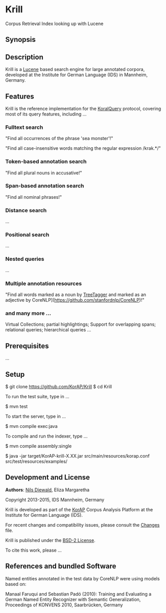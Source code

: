 # Krill

Corpus Retrieval Index looking up with Lucene

## Synopsis

## Description

Krill is a [Lucene](https://lucene.apache.org/) based search
engine for large annotated corpora,
developed at the Institute for German Language (IDS) in Mannheim,
Germany.

## Features

Krill is the reference implementation for the
[KoralQuery](https://github.com/KorAP/Koral) protocol, covering
most of its query features, including ...

### Fulltext search

"Find all occurrences of the phrase 'sea monster'!"

"Find all case-insensitive words matching the regular expression /krak.*/"

### Token-based annotation search

"Find all plural nouns in accusative!"

### Span-based annotation search

"Find all nominal phrases!"

### Distance search

...

### Positional search

...

### Nested queries

...

### Multiple annotation resources

"Find all words marked as a noun by
[TreeTagger](http://www.ims.uni-stuttgart.de/forschung/ressourcen/werkzeuge/treetagger.html)
and marked as an adjective by CoreNLP](https://github.com/stanfordnlp/CoreNLP)!"

### and many more ...

Virtual Collections;
partial highlightings;
Support for overlapping spans;
relational queries;
hierarchical queries ...

## Prerequisites

...

## Setup

  $ git clone https://github.com/KorAP/Krill
  $ cd Krill

To run the test suite, type in ...

  $ mvn test

To start the server, type in ...

  $ mvn compile exec:java

To compile and run the indexer, type ...

  $ mvn compile assembly:single

  $ java -jar target/KorAP-krill-X.XX.jar
    src/main/resources/korap.conf
    src/test/resources/examples/

## Development and License

**Authors**: [Nils Diewald](http://nils-diewald.de/), Eliza Margaretha

Copyright 2013-2015, IDS Mannheim, Germany

Krill is developed as part of the [KorAP](https://korap.ids-mannheim.de/)
Corpus Analysis Platform at the Institute for German Language (IDS).

For recent changes and compatibility issues, please consult the
[Changes](https://raw.githubusercontent.com/KorAP/Krill/master/Changes)
file.

Krill is published under the
[BSD-2 License](https://raw.githubusercontent.com/KorAP/Krill/master/LICENSE).

To cite this work, please ...

## References and bundled Software

Named entities annotated in the test data by CoreNLP were using
models based on:

  Manaal Faruqui and Sebastian Padó (2010):
  Training and Evaluating a German Named Entity
  Recognizer with Semantic Generalization,
  Proceedings of KONVENS 2010,
  Saarbrücken, Germany
